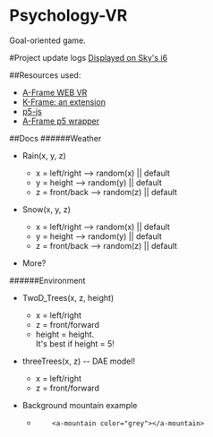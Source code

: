 # Psychology-VR

Goal-oriented game.

#Project update logs
[Displayed on Sky's i6](http://i6.cims.nyu.edu/~tz650/interactive/final_update_1.html)

##Resources used:

* [A-Frame WEB VR](https://github.com/aframevr/aframe)
* [K-Frame: an extension](https://github.com/ngokevin/kframe)
* [p5-js](https://p5js.org/reference/)
* [A-Frame p5 wrapper](http://cims.nyu.edu/~kapp/courses/cs0380fall2016/aframep5.php)




##Docs
######Weather
- Rain(x, y, z)  
  * x = left/right --> random(x) || default 
  * y = height --> random(y) || default
  * z = front/back --> random(z)  || default
    
- Snow(x, y, z)  
  * x = left/right --> random(x) || default 
  * y = height --> random(y) || default
  * z = front/back --> random(z)  || default
  
* More?


######Environment 
- TwoD_Trees(x, z, height)
  * x = left/right
  * z = front/forward
  * height = height.   
   It's best if height = 5!
  
- threeTrees(x, z) -- DAE model!
  * x = left/right
  * z = front/forward
  
- Background mountain example
  * 		<a-mountain color="grey"></a-mountain>
